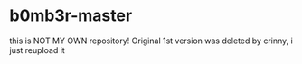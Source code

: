 # b0mb3r-master


this is NOT MY OWN repository!
Original 1st version was deleted by crinny, i just reupload it
